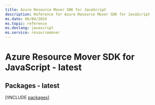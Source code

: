 ```yaml
---
title: Azure Resource Mover SDK for JavaScript
description: Reference for Azure Resource Mover SDK for JavaScript
ms.date: 06/04/2024
ms.topic: reference
ms.devlang: javascript
ms.service: resourcemover
---
```

# Azure Resource Mover SDK for JavaScript - latest
## Packages - latest
[!INCLUDE [packages](resource-mover-index.md)]